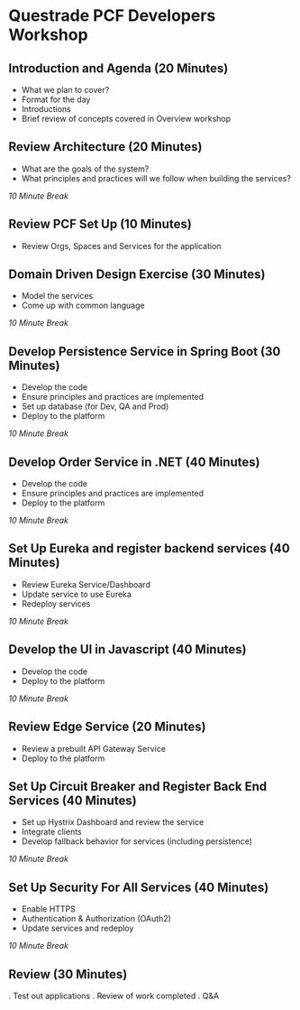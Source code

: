 # Questrade PCF Developers Workshop

## Introduction and Agenda (20 Minutes)

- What we plan to cover?
- Format for the day
- Introductions
- Brief review of concepts covered in Overview workshop

## Review Architecture (20 Minutes)

- What are the goals of the system?
- What principles and practices will we follow when building the services?

*10 Minute Break*

## Review PCF Set Up (10 Minutes)

- Review Orgs, Spaces and Services for the application

## Domain Driven Design Exercise (30 Minutes)

- Model the services
- Come up with common language

*10 Minute Break*

## Develop Persistence Service in Spring Boot (30 Minutes)

- Develop the code
- Ensure principles and practices are implemented
- Set up database (for Dev, QA and Prod)
- Deploy to the platform

*10 Minute Break*

## Develop Order Service in .NET (40 Minutes)

- Develop the code
- Ensure principles and practices are implemented
- Deploy to the platform

*10 Minute Break*

## Set Up Eureka and register backend services (40 Minutes)

- Review Eureka Service/Dashboard
- Update service to use Eureka
- Redeploy services

*10 Minute Break*

## Develop the UI in Javascript (40 Minutes)

- Develop the code
- Deploy to the platform

*10 Minute Break*

## Review Edge Service (20 Minutes)

- Review a prebuilt API Gateway Service
- Deploy to the platform

## Set Up Circuit Breaker and Register Back End Services (40 Minutes)

- Set up Hystrix Dashboard and review the service
- Integrate clients
- Develop fallback behavior for services (including persistence)

*10 Minute Break*

## Set Up Security For All Services (40 Minutes)

- Enable HTTPS
- Authentication & Authorization (OAuth2)
- Update services and redeploy

*10 Minute Break*

## Review (30 Minutes)

. Test out applications
. Review of work completed
. Q&A

